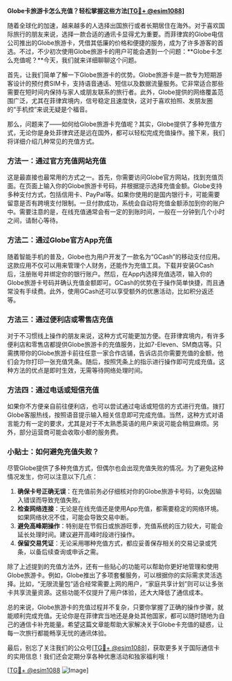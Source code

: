 **Globe卡旅游卡怎么充值？轻松掌握这些方法[[TG💪+ @esim1088](https://t.me/s/esim1088)]**

随着全球化的加速，越来越多的人选择出国旅行或者长期居住在海外。对于喜欢国际旅行的朋友来说，选择一款合适的通讯卡显得尤为重要。而菲律宾的Globe电信公司推出的Globe旅游卡，凭借其低廉的价格和便捷的服务，成为了许多游客的首选。不过，不少初次使用Globe旅游卡的用户可能会遇到一个问题：**Globe卡怎么充值呢？**今天，我们就来详细聊聊这个问题。

首先，让我们简单了解一下Globe旅游卡的优势。Globe旅游卡是一款专为短期游客设计的预付费SIM卡，支持语音通话、短信以及数据流量服务。它非常适合那些需要在短时间内保持与家人或朋友联系的旅行者。此外，Globe提供的网络覆盖范围广泛，尤其在菲律宾境内，信号稳定且速度快，这对于喜欢拍照、发朋友圈的“手机控”来说无疑是个福音。

那么，问题来了——如何给Globe旅游卡充值呢？其实，Globe提供了多种充值方式，无论你是身处菲律宾还是远在国外，都可以轻松完成充值操作。接下来，我们将详细介绍几种常见的充值方式。

### 方法一：通过官方充值网站充值

这是最直接也最常用的方式之一。首先，你需要访问Globe官方网站，找到充值页面。在页面上输入你的Globe旅游卡号码，并根据提示选择充值金额。Globe支持多种支付方式，包括信用卡、PayPal等。如果你使用的是国内银行卡，可能需要留意是否有跨境支付限制。一旦付款成功，系统会自动将充值金额添加到你的账户中。需要注意的是，在线充值通常会有一定的到账时间，一般在一分钟到几个小时之间，请耐心等待。

### 方法二：通过Globe官方App充值

随着智能手机的普及，Globe也为用户开发了一款名为“GCash”的移动支付应用。这款应用不仅可以用来管理个人财务，还能作为充值工具。下载并安装GCash后，注册账号并绑定你的银行账户。然后，在App内选择充值选项，输入你的Globe旅游卡号码并确认充值金额即可。GCash的优势在于操作简单快捷，而且通常没有手续费。此外，使用GCash还可以享受额外的优惠活动，比如积分返还等。

### 方法三：通过便利店或零售店充值

对于不习惯线上操作的朋友来说，这种方式可能更加方便。在菲律宾境内，有许多便利店和零售店都提供Globe旅游卡的充值服务，比如7-Eleven、SM商店等。只需携带你的Globe旅游卡前往任意一家合作店铺，告诉店员你需要充值的金额，他们会为你打印一张充值凭条。随后，按照凭条上的指示进行操作即可完成充值。这种方法的优点是即时生效，无需等待网络处理时间。

### 方法四：通过电话或短信充值

如果你不方便亲自前往便利店，也可以尝试通过电话或短信的方式进行充值。拨打Globe客服热线，按照语音提示输入相关信息即可完成充值。当然，这种方式对语言能力有一定的要求，尤其是对于不太熟悉英语的用户来说可能会稍显麻烦。另外，部分运营商可能会收取小额的服务费。

### 小贴士：如何避免充值失败？

尽管Globe提供了多种充值方式，但偶尔也会出现充值失败的情况。为了避免这种情况发生，你可以注意以下几点：

1. **确保卡号正确无误**：在充值前务必仔细核对你的Globe旅游卡号码，以免因输入错误而导致充值失败。
2. **检查网络连接**：无论是在线充值还是使用App充值，都需要稳定的网络环境。如果网络状况不佳，可能会导致交易中断。
3. **避免高峰期操作**：特别是在节假日或旅游旺季，充值系统的压力较大，可能会延长处理时间。建议避开高峰时段进行操作。
4. **保留交易凭证**：无论采用哪种充值方式，都应妥善保存相关的交易记录或凭条，以备后续查询或申诉之需。

除了上述提到的充值方法外，还有一些贴心的功能可以帮助你更好地管理和使用Globe旅游卡。例如，Globe推出了多项套餐服务，可以根据你的实际需求灵活选择。比如，“无限流量包”适合经常需要上网的用户，“家庭共享计划”则可以让多张卡共享流量资源。这些功能不仅提升了用户体验，还大大降低了通信成本。

总的来说，Globe旅游卡的充值过程并不复杂，只要你掌握了正确的操作步骤，就能顺利完成充值。无论你是在菲律宾当地还是身处其他国家，都可以随时随地为自己的通信卡补充能量。希望这篇文章能帮助大家解决关于Globe卡充值的疑惑，让每一次旅行都能畅享无忧的通讯体验。

最后，别忘了关注我们的公众号[[TG💪+ @esim1088](https://t.me/s/esim1088)]，获取更多关于国际通信卡的实用信息！我们还会定期分享各种优惠活动和独家福利哦！

[[TG💪+ @esim1088](https://t.me/s/esim1088) ![Image](https://i.postimg.cc/4NQfJmqS/Snipaste-2025-05-13-00-14-12.png)]